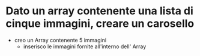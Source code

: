 # Dato un array contenente una lista di cinque immagini, creare un carosello 

- creo un Array contenente 5 immagini
    - inserisco le immagini fornite all'interno dell' Array